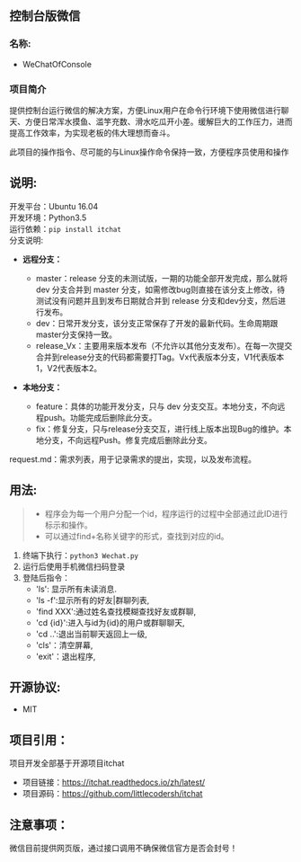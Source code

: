 ## 控制台版微信
### 名称:
- WeChatOfConsole

### 项目简介
提供控制台运行微信的解决方案，方便Linux用户在命令行环境下使用微信进行聊天、方便日常浑水摸鱼、滥竽充数、滑水吃瓜开小差。缓解巨大的工作压力，进而提高工作效率，为实现老板的伟大理想而奋斗。

此项目的操作指令、尽可能的与Linux操作命令保持一致，方便程序员使用和操作

## 说明:
开发平台：Ubuntu 16.04  
开发环境：Python3.5  
运行依赖：`pip install itchat`  
分支说明:
- __远程分支：__
    - master：release 分支的未测试版，一期的功能全部开发完成，那么就将 dev 分支合并到 master 分支，如需修改bug则直接在该分支上修改，待测试没有问题并且到发布日期就合并到 release 分支和dev分支，然后进行发布。
    - dev：日常开发分支，该分支正常保存了开发的最新代码。生命周期跟master分支保持一致。
    - release_Vx：主要用来版本发布（不允许以其他分支发布）。在每一次提交合并到release分支的代码都需要打Tag。Vx代表版本分支，V1代表版本1，V2代表版本2。

- __本地分支：__
    - feature：具体的功能开发分支，只与 dev 分支交互。本地分支，不向远程push。功能完成后删除此分支。
    - fix：修复分支，只与release分支交互，进行线上版本出现Bug的维护。本地分支，不向远程Push。修复完成后删除此分支。  

request.md：需求列表，用于记录需求的提出，实现，以及发布流程。

## 用法:
> - 程序会为每一个用户分配一个id，程序运行的过程中全部通过此ID进行标示和操作。
> - 可以通过find+名称关键字的形式，查找到对应的id。

1. 终端下执行：`python3 Wechat.py`
2. 运行后使用手机微信扫码登录
3. 登陆后指令：
    - 'ls': 显示所有未读消息.
    - 'ls -f':显示所有的好友|群聊列表,
    - 'find XXX':通过姓名查找模糊查找好友或群聊,
    - 'cd {id}':进入与id为{id}的用户或群聊聊天,
    - 'cd ..':退出当前聊天返回上一级,
    - 'cls'：清空屏幕,
    - 'exit'：退出程序,

## 开源协议:
- MIT

## 项目引用：
项目开发全部基于开源项目itchat
- 项目链接：https://itchat.readthedocs.io/zh/latest/
- 项目源码：https://github.com/littlecodersh/itchat

## 注意事项：
微信目前提供网页版，通过接口调用不确保微信官方是否会封号！
